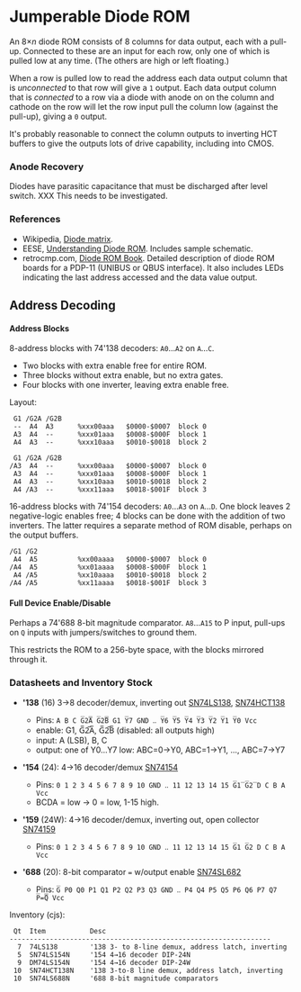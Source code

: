 Jumperable Diode ROM
====================

An 8×_n_ diode ROM consists of 8 columns for data output, each with a
pull-up. Connected to these are an input for each row, only one of which
is pulled low at any time. (The others are high or left floating.)

When a row is pulled low to read the address each data output column that is
_unconnected_ to that row will give a `1` output. Each data output column
that is _connected_ to a row via a diode with anode on on the column and
cathode on the row will let the row input pull the column low (against the
pull-up), giving a `0` output.

It's probably reasonable to connect the column outputs to inverting HCT
buffers to give the outputs lots of drive capability, including into CMOS.

### Anode Recovery

Diodes have parasitic capacitance that must be discharged after level
switch. XXX This needs to be investigated.

### References

- Wikipedia, [Diode matrix][wp].
- EESE, [Understanding Diode ROM][eese 505304]. Includes sample schematic.
- retrocmp.com, [Diode ROM Book][drbook]. Detailed description of diode
  ROM boards for a PDP-11 (UNIBUS or QBUS interface). It also includes
  LEDs indicating the last address accessed and the data value output.


Address Decoding
----------------

#### Address Blocks

8-address blocks with 74'138 decoders: `A0`…`A2` on `A`…`C`.
- Two blocks with extra enable free for entire ROM.
- Three blocks without extra enable, but no extra gates.
- Four blocks with one inverter, leaving extra enable free.

Layout:

     G1 /G2A /G2B
     --  A4  A3      %xxx00aaa   $0000-$0007  block 0
     A3  A4  --      %xxx01aaa   $0008-$000F  block 1
     A4  A3  --      %xxx10aaa   $0010-$0018  block 2

     G1 /G2A /G2B
    /A3  A4  --      %xxx00aaa   $0000-$0007  block 0
     A3  A4  --      %xxx01aaa   $0008-$000F  block 1
     A4  A3  --      %xxx10aaa   $0010-$0018  block 2
     A4 /A3  --      %xxx11aaa   $0018-$001F  block 3

16-address blocks with 74'154 decoders: `A0`…`A3` on `A`…`D`. One block
leaves 2 negative-logic enables free; 4 blocks can be done with the
addition of two inverters. The latter requires a separate method of ROM
disable, perhaps on the output buffers.

    /G1 /G2
     A4  A5          %xx00aaaa   $0000-$0007  block 0
    /A4  A5          %xx01aaaa   $0008-$000F  block 1
     A4 /A5          %xx10aaaa   $0010-$0018  block 2
    /A4 /A5          %xx11aaaa   $0018-$001F  block 3

#### Full Device Enable/Disable

Perhaps a 74'688 8-bit magnitude comparator. `A8`…`A15` to P input,
pull-ups on `Q` inputs with jumpers/switches to ground them.

This restricts the ROM to a 256-byte space, with the blocks mirrored
through it.

### Datasheets and Inventory Stock

* __'138__ (16) 3→8 decoder/demux, inverting out [SN74LS138], [SN74HCT138]
  - Pins: `A B C G̅2̅A̅ G̅2̅B̅ G1 Y̅7 GND ‥ Y̅6 Y̅5 Y̅4 Y̅3 Y̅2 Y̅1 Y̅0 Vcc`
  - enable: G1, G̅2̅A̅, G̅2̅B̅  (disabled: all outputs high)
  - input: A (LSB), B, C
  - output: one of Y0...Y7 low: ABC=0→Y0, ABC=1→Y1, ..., ABC=7→Y7

* __'154__ (24): 4→16 decoder/demux [SN74154]
  - Pins: `0 1 2 3 4 5 6 7 8 9 10 GND ‥ 11 12 13 14 15 G̅1̅ G̅2̅ D C B A Vcc`
  - BCDA = low → 0 = low, 1-15 high.

* __'159__ (24W): 4→16 decoder/demux, inverting out, open collector [SN74159]
  - Pins: `0 1 2 3 4 5 6 7 8 9 10 GND ‥ 11 12 13 14 15 G̅1 G̅2 D C B A Vcc`

* __'688__ (20): 8-bit comparator `=` w/output enable [SN74SL682]
  - Pins: `G̅ P0 Q0 P1 Q1 P2 Q2 P3 Q3 GND ‥ P4 Q4 P5 Q5 P6 Q6 P7 Q7 P̅=̅Q̅ Vcc`

Inventory (cjs):

     Qt  Item           Desc
    -----------------------------------------------------------------
      7  74LS138        '138 3- to 8-line demux, address latch, inverting
      5  SN74LS154N     '154 4→16 decoder DIP-24N
      9  DM74LS154N     '154 4→16 decoder DIP-24W
     10  SN74HCT138N    '138 3-to-8 line demux, address latch, inverting
     10  SN74LS688N     '688 8-bit magnitude comparators



<!-------------------------------------------------------------------->
[wp]: https://en.wikipedia.org/wiki/Diode_matrix
[eese 505304]: https://electronics.stackexchange.com/q/505304/15390
[drbook]: https://www.retrocmp.com/projects/diode-rom-book

[SN74LS138]: http://www.ti.com/lit/gpn/sn74ls138
[SN74HCT138]: http://www.ti.com/lit/gpn/sn74hct138
[SN74154]: https://web.archive.org/web/20150321045049/http://www.ti.com/lit/ds/symlink/sn74154.pdf
[SN74159]: https://web.archive.org/web/20070102021404/http://focus.ti.com/lit/ds/symlink/sn74159.pdf
[SN74SL682]: https://www.ti.com/lit/ds/symlink/sn74ls682.pdf

